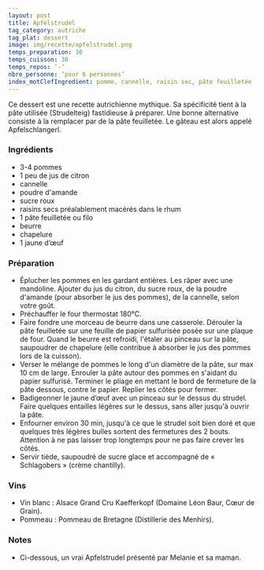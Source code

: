 ```yaml
---
layout: post
title: Apfelstrudel
tag_category: autriche
tag_plat: dessert
image: img/recette/apfelstrudel.png
temps_preparation: 30
temps_cuisson: 30
temps_repos: ‘-‘
nbre_personne: ‘pour 6 personnes’
index_motClefIngredient: pomme, cannelle, raisin sec, pâte feuilletée | pâte!feuilletée, chapelure
---
```

Ce dessert est une recette autrichienne mythique. Sa spécificité tient à la pâte utilisée (Strudelteig) fastidieuse à préparer. Une bonne alternative consiste à la remplacer par de la pâte feuilletée. Le gâteau est alors appelé Apfelschlangerl.

### Ingrédients
* 3-4 pommes
* 1 peu de jus de citron
* cannelle
* poudre d'amande
* sucre roux
* raisins secs préalablement macérés dans le rhum
* 1 pâte feuilletée ou filo
* beurre
* chapelure
* 1 jaune d’œuf

### Préparation
* Éplucher les pommes en les gardant entières. Les râper avec une mandoline. Ajouter du jus du citron, du sucre roux, de la poudre d'amande (pour absorber le jus des pommes), de la cannelle, selon votre goût.
* Préchauffer le four thermostat 180°C.
* Faire fondre une morceau de beurre dans une casserole. Dérouler la pâte feuilletée sur une feuille de papier sulfurisée posée sur une plaque de four. Quand le beurre est refroidi, l'étaler au pinceau sur la pâte,  saupoudrer de chapelure (elle contribue à absorber le jus des pommes lors de la cuisson).
* Verser le mélange de pommes le long d'un diamètre de la pâte, sur max 10 cm de large. Enrouler la pâte autour des pommes en s'aidant du papier sulfurisé. Terminer le pliage en mettant le bord de fermeture de la pâte dessous, contre le papier. Replier les côtés pour fermer.
* Badigeonner le jaune d’œuf avec un pinceau sur le dessus du strudel. Faire quelques entailles légères sur le dessus, sans aller jusqu'à ouvrir la pâte.
* Enfourner environ 30 min, jusqu'à ce que le strudel soit bien doré et que quelques très légères bulles sortent des fermetures des 2 bouts. Attention à ne pas laisser trop longtemps pour ne pas faire crever les côtés.
* Servir tiède, saupoudré de sucre glace et accompagné de « Schlagobers » (crème chantilly).

### Vins
* Vin blanc : Alsace Grand Cru Kaefferkopf (Domaine Léon Baur, Cœur de Grain).
* Pommeau : Pommeau de Bretagne (Distillerie des Menhirs).

### Notes
* Ci-dessous, un vrai Apfelstrudel présenté par Melanie et sa maman.
